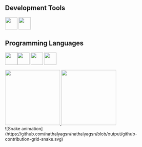 ## Development Tools
<img loading="lazy" src="https://cdn.jsdelivr.net/gh/devicons/devicon/icons/git/git-original.svg" width="40" height="40"/> <img src="https://cdn.jsdelivr.net/gh/devicons/devicon@latest/icons/github/github-original.svg" width="40" height="40" />

## Programming Languages
<img src="https://cdn.jsdelivr.net/gh/devicons/devicon@latest/icons/python/python-original.svg" width="40" height="40" /><img src="https://cdn.jsdelivr.net/gh/devicons/devicon@latest/icons/html5/html5-original.svg" width="40" height="40"/>     <img src="https://cdn.jsdelivr.net/gh/devicons/devicon@latest/icons/css3/css3-original.svg" width="40" height="40" />     <img src="https://cdn.jsdelivr.net/gh/devicons/devicon@latest/icons/javascript/javascript-original.svg" width="40" height="40"/>

<div>
  <a href="https://github.com/Nathalyagsn">
    <img loading="lazy" height="180em" src="https://github-readme-stats.vercel.app/api/top-langs/?username=Nathalyagsn&layout=compact&langs_count=7&theme=dracula"/>
    <img loading="lazy" height="180em" src="https://github-readme-stats.vercel.app/api?username=Nathalyagsn&show_icons=true&theme=dracula&include_all_commits=true&count_private=true"/>
  </a>
</div>
![Snake animation](https://github.com/nathalyagsn/nathalyagsn/blob/output/github-contribution-grid-snake.svg)






          


